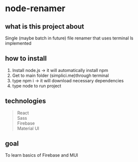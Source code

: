 # node-renamer

## what is this project about

Single (maybe batch in future) file renamer that uses terminal
ls implemented

## how to install

1. Install node.js -> it will automatically install npm
2. Get to main folder (simplici.me)through terminal
3. type npm i   -> it will download necessary dependencies
4. type node  to run project

## technologies

> React</br>
> Sass</br>
> Firebase</br>
> Material UI</br>
 
## goal

To learn basics of Firebase and MUI
